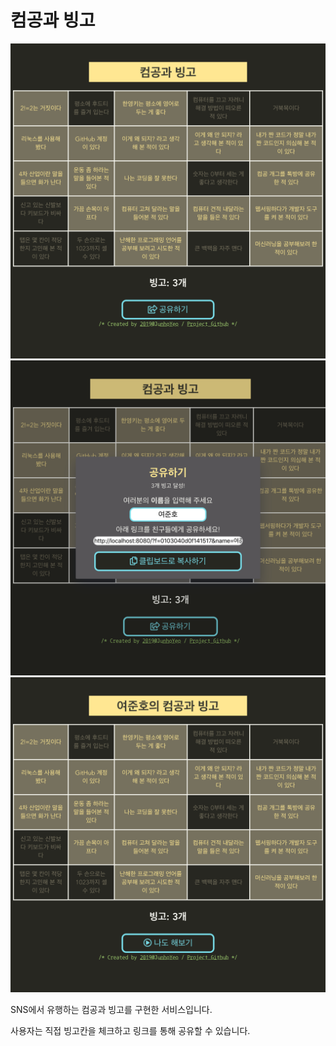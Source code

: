 # 컴공과 빙고

![](./images/1.png)
![](./images/2.png)
![](./images/3.png)

SNS에서 유행하는 컴공과 빙고를 구현한 서비스입니다.

사용자는 직접 빙고칸을 체크하고 링크를 통해 공유할 수 있습니다.
